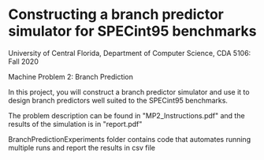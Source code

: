 # Constructing a branch predictor simulator for SPECint95 benchmarks

University of Central Florida, Department of Computer Science, CDA 5106: Fall 2020 

Machine Problem 2: Branch Prediction

In this project, you will construct a branch predictor simulator and use it to design branch predictors well suited to the SPECint95 benchmarks.

The problem description can be found in "MP2_Instructions.pdf" and the results of the simulation is in "report.pdf"

BranchPredictionExperiments folder contains code that automates running multiple runs and report the results in csv file
